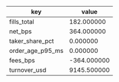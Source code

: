 | key | value |
|---|---|
| fills_total | 182.000000 |
| net_bps | 364.000000 |
| taker_share_pct | 0.000000 |
| order_age_p95_ms | 0.000000 |
| fees_bps | -364.000000 |
| turnover_usd | 9145.500000 |
